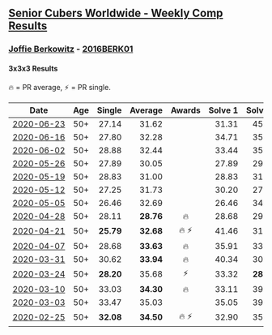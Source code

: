 <style>table {white-space: nowrap;}</style>

## [Senior Cubers Worldwide - Weekly Comp Results](/scw-comp/results/)
### [Joffie Berkowitz](README.md) - [2016BERK01](https://www.worldcubeassociation.org/persons/2016BERK01?event=333)
#### 3x3x3 Results

<span style="white-space: nowrap;">🔥 = PR average</span>, <span style="white-space: nowrap;">⚡ = PR single</span>.

| Date | Age | Single | Average | Awards | Solve 1 | Solve 2 | Solve 3 | Solve 4 | Solve 5 | Video |
| :--: | :--: | --: | --: | :--: | --: | --: | --: | --: | --: | :-- |
| [2020-06-23](../../results/333/2020-06-23.md) | 50+ | 27.14 | 31.62 |  | 31.31 | 45.40 | 32.43 | 31.11 | 27.14 | [Link](https://www.facebook.com/joffie.berkowitz/videos/10163827533980128/) |
| [2020-06-16](../../results/333/2020-06-16.md) | 50+ | 27.80 | 32.28 |  | 34.71 | 35.80 | 28.00 | 34.15 | 27.80 | [Link](https://www.facebook.com/joffie.berkowitz/videos/10163785951110128/) |
| [2020-06-02](../../results/333/2020-06-02.md) | 50+ | 28.88 | 32.44 |  | 33.44 | 35.19 | 34.58 | 29.29 | 28.88 | [Link](https://www.facebook.com/events/3373950429496747/permalink/3381703355388121/) |
| [2020-05-26](../../results/333/2020-05-26.md) | 50+ | 27.89 | 30.05 |  | 27.89 | 29.52 | 31.34 | 29.29 | 34.89 | [Link](https://www.facebook.com/events/688407551989463/permalink/692740708222814/) |
| [2020-05-19](../../results/333/2020-05-19.md) | 50+ | 28.83 | 31.00 |  | 28.83 | 31.98 | 30.59 | 36.19 | 30.41 | [Link](https://www.facebook.com/events/1880761498725633/permalink/1887310088070774/) |
| [2020-05-12](../../results/333/2020-05-12.md) | 50+ | 27.25 | 31.73 |  | 30.20 | 27.25 | 35.52 | 29.48 | 40.11 | [Link](https://www.facebook.com/events/546188069600739/permalink/550450762507803/) |
| [2020-05-05](../../results/333/2020-05-05.md) | 50+ | 26.46 | 32.69 |  | 26.46 | 34.88 | 27.53 | 35.64 | 36.03 | |
| [2020-04-28](../../results/333/2020-04-28.md) | 50+ | 28.11 | **28.76** | 🔥 | 28.68 | 29.42 | 28.11 | 29.91 | 28.18 | [Link](https://www.facebook.com/events/535188653858103/permalink/538649213512047/) |
| [2020-04-21](../../results/333/2020-04-21.md) | 50+ | **25.79** | **32.68** | 🔥 ⚡ | 41.46 | 31.26 | 38.47 | **25.79** | 28.33 | [Link](https://www.facebook.com/events/880278499062375/permalink/884736665283225/) |
| [2020-04-07](../../results/333/2020-04-07.md) | 50+ | 28.68 | **33.63** | 🔥 | 35.91 | 33.33 | 36.14 | 28.68 | 31.66 | [Link](https://www.facebook.com/events/510082903229069/permalink/514427786127914/) |
| [2020-03-31](../../results/333/2020-03-31.md) | 50+ | 30.62 | **33.94** | 🔥 | 40.34 | 30.62 | 32.18 | 35.55 | 34.10 | [Link](https://www.facebook.com/events/207898257161923/permalink/211555923462823/) |
| [2020-03-24](../../results/333/2020-03-24.md) | 50+ | **28.20** | 35.68 | ⚡ | 33.32 | **28.20** | 35.40 | 40.13 | 38.33 | [Link](https://www.facebook.com/events/524456301543611/permalink/528106114511963/) |
| [2020-03-10](../../results/333/2020-03-10.md) | 50+ | 33.03 | **34.30** | 🔥 | 33.11 | 39.28 | 33.25 | 36.55 | 33.03 | [Link](https://www.facebook.com/events/164742401163863/permalink/167793530858750/) |
| [2020-03-03](../../results/333/2020-03-03.md) | 50+ | 33.47 | 35.03 |  | 35.05 | 39.05 | 34.71 | 33.47 | 35.31 | [Link](https://www.facebook.com/events/241721610185997/permalink/245812576443567/) |
| [2020-02-25](../../results/333/2020-02-25.md) | 50+ | **32.08** | **34.50** | 🔥 ⚡ | 32.90 | 35.52 | 40.03 | 35.07 | **32.08** | [Link](https://www.facebook.com/events/196320811461109/permalink/199774551115735/) |


<!-- Global site tag (gtag.js) - Google Analytics -->
<script async src="https://www.googletagmanager.com/gtag/js?id=UA-86348435-3"></script>
<script>window.dataLayer = window.dataLayer || []; function gtag() {dataLayer.push(arguments);} gtag('js', new Date()); gtag('config', 'UA-86348435-3');</script>
